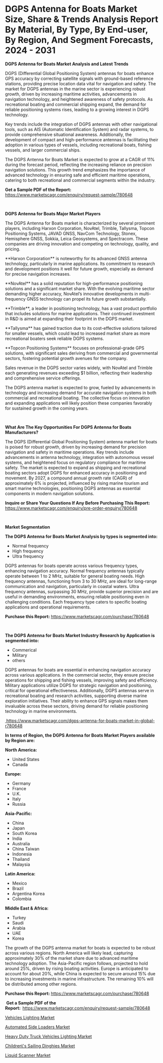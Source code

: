 <p><h1>DGPS Antenna for Boats Market Size, Share & Trends Analysis Report By Material, By Type, By End-user, By Region, And Segment Forecasts, 2024 - 2031</h1></p><p><strong>DGPS Antenna for Boats Market Analysis and Latest Trends</strong></p>
<p><p>DGPS (Differential Global Positioning System) antennas for boats enhance GPS accuracy by correcting satellite signals with ground-based reference stations, providing precise location data vital for navigation and safety. The market for DGPS antennas in the marine sector is experiencing robust growth, driven by increasing maritime activities, advancements in navigation technology, and heightened awareness of safety protocols. As recreational boating and commercial shipping expand, the demand for reliable positioning systems rises, leading to a growing interest in DGPS technology.</p><p>Key trends include the integration of DGPS antennas with other navigational tools, such as AIS (Automatic Identification System) and radar systems, to provide comprehensive situational awareness. Additionally, the development of compact and high-performance antennas is facilitating their adoption in various types of vessels, including recreational boats, fishing vessels, and larger commercial ships.</p><p>The DGPS Antenna for Boats Market is expected to grow at a CAGR of 11% during the forecast period, reflecting the increasing reliance on precision navigation solutions. This growth trend emphasizes the importance of advanced technology in ensuring safe and efficient maritime operations, catering to both recreational and commercial segments within the industry.</p></p>
<p><strong>Get a Sample PDF of the Report:&nbsp;</strong> <a href="https://www.marketscagr.com/enquiry/request-sample/780648?utm_campaign=1259&utm_medium=2&utm_source=Github&utm_content=ia&utm_term=15102024&utm_id=dgps-antenna-for-boats">https://www.marketscagr.com/enquiry/request-sample/780648</a></p>
<p>&nbsp;</p>
<p><strong>DGPS Antenna for Boats Major Market Players</strong></p>
<p><p>The DGPS Antenna for Boats market is characterized by several prominent players, including Harxon Corporation, NovAtel, Trimble, Tallysma, Topcon Positioning Systems, JAVAD GNSS, NavCom Technology, Stonex, Hemisphere GNSS, Sokkia, Leica Geosystems, and Spectracom. These companies are driving innovation and competing on technology, quality, and pricing.</p><p>**Harxon Corporation** is noteworthy for its advanced GNSS antenna technology, particularly in marine applications. Its commitment to research and development positions it well for future growth, especially as demand for precise navigation increases.</p><p>**NovAtel** has a solid reputation for high-performance positioning solutions and a significant market share. With the evolving maritime sector demanding higher accuracy, NovAtel’s innovative developments in multi-frequency GNSS technology can propel its future growth substantially.</p><p>**Trimble**, a leader in positioning technology, has a vast product portfolio that includes solutions for marine applications. Their continued investment in R&D is aimed at expanding their footprint in the DGPS market.</p><p>**Tallysma** has gained traction due to its cost-effective solutions tailored for smaller vessels, which could lead to increased market share as more recreational boaters seek reliable DGPS systems.</p><p>**Topcon Positioning Systems** focuses on professional-grade GPS solutions, with significant sales deriving from commercial and governmental sectors, fostering potential growth avenues for the company.</p><p>Sales revenue in the DGPS sector varies widely, with NovAtel and Trimble each generating revenues exceeding $1 billion, reflecting their leadership and comprehensive service offerings.</p><p>The DGPS antenna market is expected to grow, fueled by advancements in technology and increasing demand for accurate navigation systems in both commercial and recreational boating. The collective focus on innovation and expanding applications will likely position these companies favorably for sustained growth in the coming years.</p></p>
<p>&nbsp;</p>
<p><strong>What Are The Key Opportunities For DGPS Antenna for Boats Manufacturers?</strong></p>
<p><p>The DGPS (Differential Global Positioning System) antenna market for boats is poised for robust growth, driven by increasing demand for precision navigation and safety in maritime operations. Key trends include advancements in antenna technology, integration with autonomous vessel systems, and heightened focus on regulatory compliance for maritime safety. The market is expected to expand as shipping and recreational boating sectors adopt DGPS for enhanced accuracy in positioning and movement. By 2027, a compound annual growth rate (CAGR) of approximately 6% is projected, influenced by rising marine tourism and smart marine technologies, positioning DGPS antennas as essential components in modern navigation solutions.</p></p>
<p><strong>Inquire or Share Your Questions If Any Before Purchasing This Report:</strong> <a href="https://www.marketscagr.com/enquiry/pre-order-enquiry/780648?utm_campaign=1259&utm_medium=2&utm_source=Github&utm_content=ia&utm_term=15102024&utm_id=dgps-antenna-for-boats">https://www.marketscagr.com/enquiry/pre-order-enquiry/780648</a></p>
<p>&nbsp;</p>
<p><strong>Market Segmentation</strong></p>
<p><strong>The DGPS Antenna for Boats Market Analysis by types is segmented into:</strong></p>
<p><ul><li>Normal frequency</li><li>High frequency</li><li>Ultra frequency</li></ul></p>
<p><p>DGPS antennas for boats operate across various frequency types, enhancing navigation accuracy. Normal frequency antennas typically operate between 1 to 2 MHz, suitable for general boating needs. High frequency antennas, functioning from 3 to 30 MHz, are ideal for long-range communication and navigation, particularly in coastal waters. Ultra frequency antennas, surpassing 30 MHz, provide superior precision and are useful in demanding environments, ensuring reliable positioning even in challenging conditions. Each frequency type caters to specific boating applications and operational requirements.</p></p>
<p><strong>Purchase this Report:&nbsp;</strong><a href="https://www.marketscagr.com/purchase/780648?utm_campaign=1259&utm_medium=2&utm_source=Github&utm_content=ia&utm_term=15102024&utm_id=dgps-antenna-for-boats">https://www.marketscagr.com/purchase/780648</a></p>
<p>&nbsp;</p>
<p><strong>The DGPS Antenna for Boats Market Industry Research by Application is segmented into:</strong></p>
<p><ul><li>Commerical</li><li>Military</li><li>others</li></ul></p>
<p><p>DGPS antennas for boats are essential in enhancing navigation accuracy across various applications. In the commercial sector, they ensure precise operations for shipping and fishing vessels, improving safety and efficiency. Military applications utilize DGPS for strategic navigation and positioning, critical for operational effectiveness. Additionally, DGPS antennas serve in recreational boating and research activities, supporting diverse marine exploration initiatives. Their ability to enhance GPS signals makes them invaluable across these sectors, driving demand for reliable positioning technology in marine environments.</p></p>
<p><a href="https://www.marketscagr.com/dgps-antenna-for-boats-market-in-global-r780648?utm_campaign=1259&utm_medium=2&utm_source=Github&utm_content=ia&utm_term=15102024&utm_id=dgps-antenna-for-boats">&nbsp;https://www.marketscagr.com/dgps-antenna-for-boats-market-in-global-r780648</a></p>
<p><strong>In terms of Region, the DGPS Antenna for Boats Market Players available by Region are:</strong></p>
<p>
    <p> <strong> North America: </strong>
        <ul>
            <li>United States</li>
            <li>Canada</li>
        </ul>
        </p> 
    <p> <strong> Europe: </strong>
        <ul>
            <li>Germany</li>
            <li>France</li>
            <li>U.K.</li>
            <li>Italy</li>
            <li>Russia</li>
        </ul>
        </p> 
    <p> <strong> Asia-Pacific: </strong>
        <ul>
            <li>China</li>
            <li>Japan</li>
            <li>South Korea</li>
            <li>India</li>
            <li>Australia</li>
            <li>China Taiwan</li>
            <li>Indonesia</li>
            <li>Thailand</li>
            <li>Malaysia</li>
        </ul>
        </p> 
    <p> <strong> Latin America: </strong>
        <ul>
            <li>Mexico</li>
            <li>Brazil</li>
            <li>Argentina Korea</li>
            <li>Colombia</li>
        </ul>
        </p> 
    <p> <strong> Middle East & Africa: </strong>
        <ul>
            <li>Turkey</li>
            <li>Saudi</li>
            <li>Arabia</li>
            <li>UAE</li>
            <li>Korea</li>
        </ul>
    </p>
    </p>
<p><p>The growth of the DGPS antenna market for boats is expected to be robust across various regions. North America will likely lead, capturing approximately 30% of the market share due to advanced maritime technology adoption. The Asia-Pacific region follows, projected to hold around 25%, driven by rising boating activities. Europe is anticipated to account for about 20%, while China is expected to secure around 15% due to increasing investments in marine infrastructure. The remaining 10% will be distributed among other regions.</p></p>
<p><strong>Purchase this Report: </strong><a href="https://www.marketscagr.com/purchase/780648?utm_campaign=1259&utm_medium=2&utm_source=Github&utm_content=ia&utm_term=15102024&utm_id=dgps-antenna-for-boats">https://www.marketscagr.com/purchase/780648</a></p>
<p>&nbsp;<strong>Get a Sample PDF of the Report:&nbsp;&nbsp;</strong><a href="https://www.marketscagr.com/enquiry/request-sample/780648?utm_campaign=1259&utm_medium=2&utm_source=Github&utm_content=ia&utm_term=15102024&utm_id=dgps-antenna-for-boats">https://www.marketscagr.com/enquiry/request-sample/780648</a></p>
<p><strong></strong></p>
<p><p><a href="https://www.linkedin.com/pulse/global-vehicles-lighting-industry-analysis-share-growth-trends-7lquc?utm_campaign=1259&utm_medium=2&utm_source=Github&utm_content=ia&utm_term=15102024&utm_id=dgps-antenna-for-boats">Vehicles Lighting Market</a></p><p><a href="https://issuu.com/reportprime-2/docs/automated-side-loaders-market-size-_d45c3180048563?utm_campaign=1259&utm_medium=2&utm_source=Github&utm_content=ia&utm_term=15102024&utm_id=dgps-antenna-for-boats">Automated Side Loaders Market</a></p><p><a href="https://www.linkedin.com/pulse/heavy-duty-truck-vehicles-lighting-market-drivers-challenges-e4tyc?utm_campaign=1259&utm_medium=2&utm_source=Github&utm_content=ia&utm_term=15102024&utm_id=dgps-antenna-for-boats">Heavy Duty Truck Vehicles Lighting Market</a></p><p><a href="https://github.com/mabutironaldo/Market-Research-Report-List-6/blob/main/childrens-sailing-dinghies-market.md?utm_campaign=1259&utm_medium=2&utm_source=Github&utm_content=ia&utm_term=15102024&utm_id=dgps-antenna-for-boats">Children\'s Sailing Dinghies Market</a></p><p><a href="https://issuu.com/reportprime-2/docs/liquid-scanner-market-size-2030.ppt_f45685d174e09f?utm_campaign=1259&utm_medium=2&utm_source=Github&utm_content=ia&utm_term=15102024&utm_id=dgps-antenna-for-boats">Liquid Scanner Market</a></p></p>